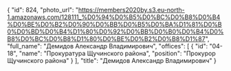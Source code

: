 {
    "id": 824,
    "photo_url": "https://members2020by.s3.eu-north-1.amazonaws.com/128111_%D0%94%D0%B5%D0%BC%D0%B8%D0%B4%D0%BE%D0%B2%D0%90%D0%BB%D0%B5%D0%BA%D1%81%D0%B0%D0%BD%D0%B4%D1%80%D0%92%D0%BB%D0%B0%D0%B4%D0%B8%D0%BC%D0%B8%D1%80%D0%BE%D0%B2%D0%B8%D1%87",
    "full_name": "Демидов Александр Владимирович",
    "offices": [
        {
            "id": "04-18",
            "name": "Прокуратура Щучинского района",
            "position": "Прокурор Щучинского района"
        }
    ],
    "title": "Демидов Александр Владимирович"
}
